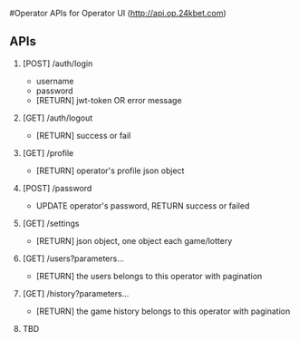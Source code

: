 #Operator APIs for Operator UI (http://api.op.24kbet.com)

## APIs

1. [POST] /auth/login
    * username
    * password
    * [RETURN] jwt-token OR error message
    
2. [GET] /auth/logout
    * [RETURN] success or fail

3. [GET] /profile
    * [RETURN] operator's profile json object
    
4. [POST] /password
    * UPDATE operator's password, RETURN success or failed
    
5. [GET] /settings
    * [RETURN] json object, one object each game/lottery

6. [GET] /users?parameters...
    * [RETURN] the users belongs to this operator with pagination
    
7. [GET] /history?parameters...
    * [RETURN] the game history belongs to this operator with pagination
    
8. TBD